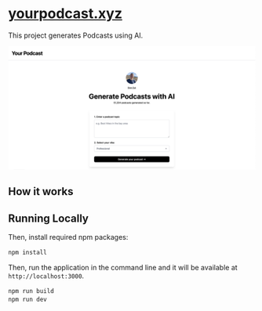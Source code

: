 # [yourpodcast.xyz](https://www.yourpodcast.xyz/)

This project generates Podcasts using AI.

[![Podcast Generator](./public/screenshot.png)](https://www.yourpodcast.xyz)

## How it works

## Running Locally

Then, install required npm packages:
```bash
npm install
```

Then, run the application in the command line and it will be available at `http://localhost:3000`.

```bash
npm run build
npm run dev
```

